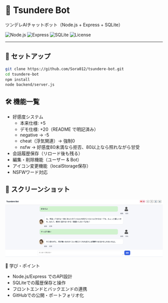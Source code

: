 # 🌸 Tsundere Bot
ツンデレAIチャットボット（Node.js + Express + SQLite）

![Node.js](https://img.shields.io/badge/Node.js-18.x-green)
![Express](https://img.shields.io/badge/Express.js-4.x-lightgrey)
![SQLite](https://img.shields.io/badge/SQLite-3-blue)
![License](https://img.shields.io/badge/License-MIT-yellow)

---

## 🚀 セットアップ
```bash
git clone https://github.com/Sora012/tsundere-bot.git
cd tsundere-bot
npm install
node backend/server.js
```
## 🛠️ 機能一覧
- 好感度システム  
  - 本来仕様: +5  
  - デモ仕様: +20（README で明記済み）  
  - negative → -5  
  - cheat（浮気関連）→ 強制0  
  - nsfw → 好感度80未満なら拒否、80以上なら照れながら甘受  
- 会話履歴保存（リロード後も残る）  
- 編集・削除機能（ユーザー & Bot）  
- アイコン変更機能（localStorage保存）  
- NSFWワード対応  

## 📸 スクリーンショット
![チャット画面のスクリーンショット](docs/screenshot.png)

📖 学び・ポイント
- Node.js/Express でのAPI設計
- SQLiteでの履歴保存と操作
- フロントエンドとバックエンドの連携
- GitHubでの公開・ポートフォリオ化